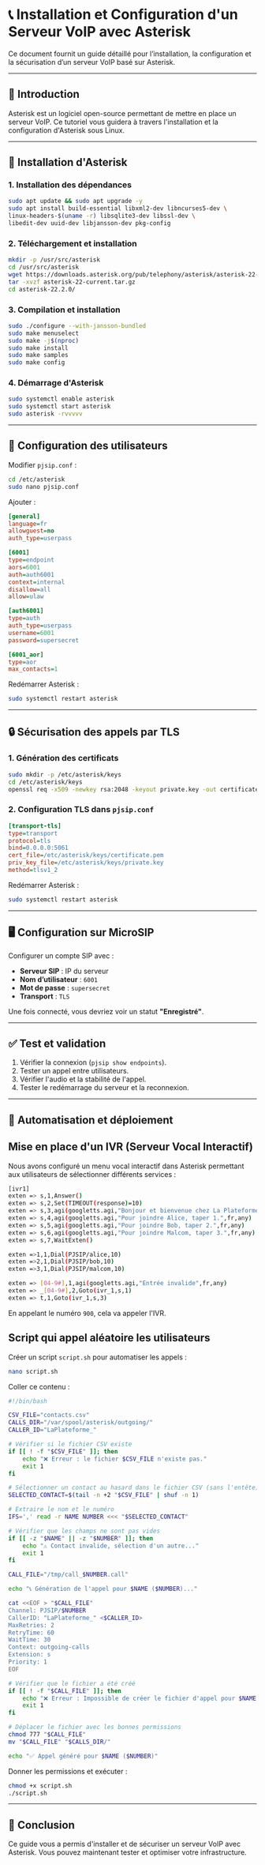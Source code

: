 # 📞 Installation et Configuration d'un Serveur VoIP avec Asterisk

Ce document fournit un guide détaillé pour l’installation, la configuration et la sécurisation d’un serveur VoIP basé sur Asterisk.

---

## 🔹 Introduction

Asterisk est un logiciel open-source permettant de mettre en place un serveur VoIP. Ce tutoriel vous guidera à travers l'installation et la configuration d'Asterisk sous Linux.

---

## 🚀 Installation d'Asterisk

### 1. Installation des dépendances
```sh
sudo apt update && sudo apt upgrade -y
sudo apt install build-essential libxml2-dev libncurses5-dev \
linux-headers-$(uname -r) libsqlite3-dev libssl-dev \
libedit-dev uuid-dev libjansson-dev pkg-config
```

### 2. Téléchargement et installation
```sh
mkdir -p /usr/src/asterisk
cd /usr/src/asterisk
wget https://downloads.asterisk.org/pub/telephony/asterisk/asterisk-22-current.tar.gz
tar -xvzf asterisk-22-current.tar.gz
cd asterisk-22.2.0/
```

### 3. Compilation et installation
```sh
sudo ./configure --with-jansson-bundled
sudo make menuselect
sudo make -j$(nproc)
sudo make install
sudo make samples
sudo make config
```

### 4. Démarrage d'Asterisk
```sh
sudo systemctl enable asterisk
sudo systemctl start asterisk
sudo asterisk -rvvvvv
```

---

## 👥 Configuration des utilisateurs

Modifier `pjsip.conf` :
```sh
cd /etc/asterisk
sudo nano pjsip.conf
```

Ajouter :
```ini
[general]
language=fr
allowguest=no
auth_type=userpass

[6001]
type=endpoint
aors=6001
auth=auth6001
context=internal
disallow=all
allow=ulaw

[auth6001]
type=auth
auth_type=userpass
username=6001
password=supersecret

[6001_aor]
type=aor
max_contacts=1
```

Redémarrer Asterisk :
```sh
sudo systemctl restart asterisk
```

---

## 🔒 Sécurisation des appels par TLS

### 1. Génération des certificats
```sh
sudo mkdir -p /etc/asterisk/keys
cd /etc/asterisk/keys
openssl req -x509 -newkey rsa:2048 -keyout private.key -out certificate.pem -days 365 -nodes -subj "/CN=asterisk"
```

### 2. Configuration TLS dans `pjsip.conf`
```ini
[transport-tls]
type=transport
protocol=tls
bind=0.0.0.0:5061
cert_file=/etc/asterisk/keys/certificate.pem
priv_key_file=/etc/asterisk/keys/private.key
method=tlsv1_2
```

Redémarrer Asterisk :
```sh
sudo systemctl restart asterisk
```

---

## 🖥️ Configuration sur MicroSIP

Configurer un compte SIP avec :
- **Serveur SIP** : IP du serveur
- **Nom d’utilisateur** : `6001`
- **Mot de passe** : `supersecret`
- **Transport** : `TLS`

Une fois connecté, vous devriez voir un statut **"Enregistré"**.

---

## ✅ Test et validation

1. Vérifier la connexion (`pjsip show endpoints`).
2. Tester un appel entre utilisateurs.
3. Vérifier l'audio et la stabilité de l'appel.
4. Tester le redémarrage du serveur et la reconnexion.

---

## 🤖 Automatisation et déploiement

## Mise en place d'un IVR (Serveur Vocal Interactif)

Nous avons configuré un menu vocal interactif dans Asterisk permettant aux utilisateurs de sélectionner différents services :
```sh
[ivr1]
exten => s,1,Answer()
exten => s,2,Set(TIMEOUT(response)=10)
exten => s,3,agi(googletts.agi,"Bonjour et bienvenue chez La Plateforme !",fr,any)
exten => s,4,agi(googletts.agi,"Pour joindre Alice, taper 1.",fr,any)
exten => s,5,agi(googletts.agi,"Pour joindre Bob, taper 2.",fr,any)
exten => s,6,agi(googletts.agi,"Pour joindre Malcom, taper 3.",fr,any)
exten => s,7,WaitExten()

exten =>1,1,Dial(PJSIP/alice,10)
exten =>2,1,Dial(PJSIP/bob,10)
exten =>3,1,Dial(PJSIP/malcom,10)

exten => [04-9#],1,agi(googletts.agi,"Entrée invalide",fr,any)
exten => _[04-9#],2,Goto(ivr_1,s,1)
exten => t,1,Goto(ivr_1,s,3)
```

En appelant le numéro `900`, cela va appeler l'IVR.

## Script qui appel aléatoire les utilisateurs 

Créer un script `script.sh` pour automatiser les appels :
```sh
nano script.sh
```

Coller ce contenu :
```sh
#!/bin/bash

CSV_FILE="contacts.csv"
CALLS_DIR="/var/spool/asterisk/outgoing/"
CALLER_ID="LaPlateforme_"

# Vérifier si le fichier CSV existe
if [[ ! -f "$CSV_FILE" ]]; then
    echo "❌ Erreur : le fichier $CSV_FILE n'existe pas."
    exit 1
fi

# Sélectionner un contact au hasard dans le fichier CSV (sans l'entête)
SELECTED_CONTACT=$(tail -n +2 "$CSV_FILE" | shuf -n 1)

# Extraire le nom et le numéro
IFS=',' read -r NAME NUMBER <<< "$SELECTED_CONTACT"

# Vérifier que les champs ne sont pas vides
if [[ -z "$NAME" || -z "$NUMBER" ]]; then
    echo "⚠️ Contact invalide, sélection d'un autre..."
    exit 1
fi

CALL_FILE="/tmp/call_$NUMBER.call"

echo "📞 Génération de l'appel pour $NAME ($NUMBER)..."

cat <<EOF > "$CALL_FILE"
Channel: PJSIP/$NUMBER
CallerID: "LaPlateforme_" <$CALLER_ID>
MaxRetries: 2
RetryTime: 60
WaitTime: 30
Context: outgoing-calls
Extension: s
Priority: 1
EOF

# Vérifier que le fichier a été créé
if [[ ! -f "$CALL_FILE" ]]; then
    echo "❌ Erreur : Impossible de créer le fichier d'appel pour $NAME ($NUMBER)."
    exit 1
fi

# Déplacer le fichier avec les bonnes permissions
chmod 777 "$CALL_FILE"
mv "$CALL_FILE" "$CALLS_DIR/"

echo "✅ Appel généré pour $NAME ($NUMBER)"
```

Donner les permissions et exécuter :
```sh
chmod +x script.sh
./script.sh
```

---

## 📝 Conclusion

Ce guide vous a permis d'installer et de sécuriser un serveur VoIP avec Asterisk. Vous pouvez maintenant tester et optimiser votre infrastructure.
